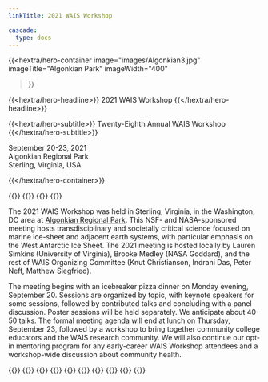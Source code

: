 ```yaml
---
linkTitle: 2021 WAIS Workshop

cascade:
  type: docs
---
```


<div class="hx:mt-6 hx:mb-6"></div>

{{<hextra/hero-container
    image="images/Algonkian3.jpg"
    imageTitle="Algonkian Park"
    imageWidth="400"
>}}


{{<hextra/hero-headline>}}
  2021 WAIS Workshop
{{</hextra/hero-headline>}}


{{<hextra/hero-subtitle>}}
  Twenty-Eighth Annual WAIS Workshop
{{</hextra/hero-subtitle>}}

<div class="hx:mt-6 hx:mb-3">

September 20-23, 2021<br>
Algonkian Regional Park<br>
Sterling, Virginia, USA<br>

</div>

{{</hextra/hero-container>}}

{{<cards>}}
  {{<card link="/agendas/wais2021booklet.pdf" title="Click here for the conference booklet, including the agenda, abstracts, and direct links to recordings of each talk">}}
  {{<card link="https://www.youtube.com/watch?v=cGhlYm_S19A&list=PLaPrVYyxSZsjPuV_fvrwO91tLPgyVlmFe" title="Click here to see the YouTube archive of sessions from the 2021 workshop">}}
{{</cards>}}

The 2021 WAIS Workshop was held in Sterling, Virginia, in the Washington, DC area at [Algonkian Regional Park](https://www.novaparks.com/parks/algonkian-regional-park). This NSF- and NASA-sponsored meeting hosts transdisciplinary and societally critical science focused on marine ice-sheet and adjacent earth systems, with particular emphasis on the West Antarctic Ice Sheet. The 2021 meeting is hosted locally by Lauren Simkins (University of Virginia), Brooke Medley (NASA Goddard), and the rest of WAIS Organizing Committee (Knut Christianson, Indrani Das, Peter Neff, Matthew Siegfried). 

The meeting begins with an icebreaker pizza dinner on Monday evening, September 20. Sessions are organized by topic, with keynote speakers for some sessions, followed by contributed talks and concluding with a panel discussion. Poster sessions will be held separately. We anticipate about 40-50 talks. The formal meeting agenda will end at lunch on Thursday, September 23, followed by a workshop to bring together community college educators and the WAIS research community. We will also continue our opt-in mentoring program for any early-career WAIS Workshop attendees and a workshop-wide discussion about community health.

{{<cards>}}
    {{<card link="deadlines" title="Deadlines" subtitle="See important dealines">}}
    {{<card link="registration" title="Registration" subtitle="See the registration information">}}
    {{<card link="abstract-submission" title="Abstracts" subtitle="Abstract submission information">}}
    {{<card link="travel-support" title="Early-Career Travel Support" subtitle="Information about travel support for early career researched (<5 years since PhD)">}}
    {{<card link="agenda" title="Agenda" subtitle="Preliminary information about the workshop agenda">}}
    {{<card link="travel-transportation" title="Travel & Transportation" subtitle="Some extra information to help with travel and transportation">}}
    {{<card link="presentation-guidelines" title="Presentation Guidelines" subtitle="Initial guidelines for oral and poster presentations">}}
    {{<card link="code-of-conduct" title="Code of Conduct" subtitle="Information about the workshop code of conduct.">}}
{{</cards>}}

